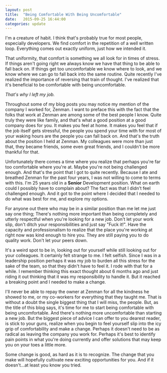 ```yaml
---
layout: post
title:  "Being Comfortable With Being Uncomfortable"
date:   2015-09-25 16:44:00
categories: update
---
```


I'm a creature of habit. I think that's probably true for most people, especially developers. We find comfort in the repetition of a well written loop. Everything comes out exactly uniform, just how we intended it.

That uniformity, that comfort is something we all look for in times of stress. If things aren't going right we always know we have that thing to be able to fall back on. If things get too uncomfortable we know where to look, and we know where we can go to fall back into the same routine. Quite recently I've realized the importance of reversing that train of thought. I've realized that it's beneficial to be comfortable with being uncomfortable.

*That's why I left my job.*

Throughout some of my blog posts you may notice my mention of the company I worked for, Zenman. I want to preface this with the fact that the folks that work at Zenman are among some of the best people I know. Quite truly they were like family, and that's what a good position at a good company does for you. It makes you feel at home. It makes you feel that if the job itself gets stressful, the people you spend your time with for most of your waking hours are the people you can fall back on. And that's the truth about the position I held at Zenman. My colleagues were more than just that, they became friends, some even great friends, and I couldn't be more thankful for that.

Unfortunately there comes a time where you realize that perhaps you're far too comfortable where you're at. Maybe you're not being challenged enough. And that's the point that I got to quite recently. Because I ate and breathed Zenman for the past four years, I was not willing to come to terms with this. I'm 25 years old in a **Senior** Development position. What on earth could I possibly have to complain about? The fact was that I didn't feel challenged enough. And it got to the point where I decided that I needed to do what was best for me, and explore my options.

For anyone out there who may be in a similar position than me let me just say one thing; There's nothing more important than being completely and utterly respectful when you're looking for a new job. Don't let your work slip, don't ditch your responsibilities and just say "Fuck it!". Have the capacity and professionalism to realize that the place you're working at right now was kind enough to hire you. They are still paying you to do quality work. Don't let your peers down.

It's a weird spot to be in, looking out for yourself while still looking out for your colleagues. It certainly felt strange to me. I felt selfish. Since I was in a leadership position perhaps it was my job to burden all this stress for the sake of the team, so that they didn't have to feel it. I rode with that for a while. I remember thinking this exact thought about 6 months ago and just riding it out thinking that it was my responsibility to handle it. But it reached a breaking point and I needed to make a change.

I'll never be able to repay the owner at Zenman for all the kindness he showed to me, or my co-workers for everything that they taught me. That is without a doubt the single biggest thing that I will miss, the people. But, as the title of this blog says, it's time for me to start being comfortable with being uncomfortable. And there's nothing more uncomfortable than starting a new job. But the biggest piece of advice I can offer to you dearest reader, is stick to your guns, realize when you begin to feel yourself slip into the icy grip of comfortability and make a change. Perhaps it doesn't need to be as radical as leaving the company you work for. Perhaps it's best to identify pain points in what you're doing currently and offer solutions that may keep you on your toes a little more.

Some change is good, as hard as it is to recognize. The change that you make will hopefully cultivate new exciting opportunities for you. And if it doesn't...at least you know you tried.
